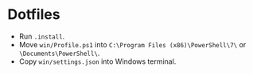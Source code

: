 # Dotfiles

* Run `.install`.
* Move `win/Profile.ps1` into `C:\Program Files (x86)\PowerShell\7\` or
  `\Documents\PowerShell\`.
* Copy `win/settings.json` into Windows terminal.
